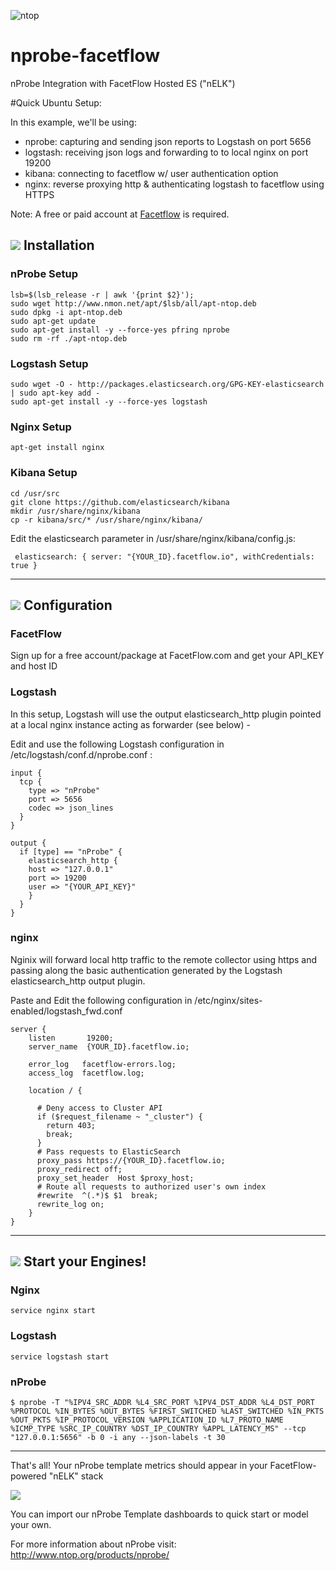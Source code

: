![ntop](http://www.ntop.org/wp-content/uploads/2011/08/logo_new_m.png)

nprobe-facetflow
================

nProbe Integration with FacetFlow Hosted ES ("nELK")


#Quick Ubuntu Setup:

In this example, we'll be using:

* nprobe: capturing and sending json reports to Logstash on port 5656
* logstash: receiving json logs and forwarding to to local nginx on port 19200
* kibana: connecting to facetflow w/ user authentication option
* nginx: reverse proxying http & authenticating logstash to facetflow using HTTPS

Note: A free or paid account at [Facetflow](https://facetflow.com/) is required.



## ![](http://www.ntop.org/wp-content/uploads/2011/08/nboxLogo.gif) Installation
### nProbe Setup
```
lsb=$(lsb_release -r | awk '{print $2}');
sudo wget http://www.nmon.net/apt/$lsb/all/apt-ntop.deb
sudo dpkg -i apt-ntop.deb
sudo apt-get update
sudo apt-get install -y --force-yes pfring nprobe
sudo rm -rf ./apt-ntop.deb
```

### Logstash Setup
```
sudo wget -O - http://packages.elasticsearch.org/GPG-KEY-elasticsearch | sudo apt-key add -
sudo apt-get install -y --force-yes logstash
```

### Nginx Setup
```
apt-get install nginx

```

### Kibana Setup

```
cd /usr/src
git clone https://github.com/elasticsearch/kibana
mkdir /usr/share/nginx/kibana
cp -r kibana/src/* /usr/share/nginx/kibana/
```
Edit the elasticsearch parameter in /usr/share/nginx/kibana/config.js:
```
 elasticsearch: { server: "{YOUR_ID}.facetflow.io", withCredentials: true }
```

----------------

## ![](http://www.ntop.org/wp-content/uploads/2011/08/nboxLogo.gif) Configuration
### FacetFlow
Sign up for a free account/package at FacetFlow.com and get your API_KEY and host ID



### Logstash
In this setup, Logstash will use the output elasticsearch_http plugin pointed at a local nginx instance acting as forwarder (see below) - 

Edit and use the following Logstash configuration in /etc/logstash/conf.d/nprobe.conf :
```
input {
  tcp {
    type => "nProbe"
    port => 5656
    codec => json_lines
  }
}

output {
  if [type] == "nProbe" { 
    elasticsearch_http {
    host => "127.0.0.1"
    port => 19200
    user => "{YOUR_API_KEY}"
    }
  }
}
```
### nginx
Nginix will forward local http traffic to the remote collector using https and passing along the basic authentication generated by the Logstash elasticsearch_http output plugin.

Paste and Edit the following configuration in /etc/nginx/sites-enabled/logstash_fwd.conf
```
server {
    listen       19200;
    server_name  {YOUR_ID}.facetflow.io;

    error_log   facetflow-errors.log;
    access_log  facetflow.log;

    location / {

      # Deny access to Cluster API
      if ($request_filename ~ "_cluster") {
        return 403;
        break;
      }
      # Pass requests to ElasticSearch
      proxy_pass https://{YOUR_ID}.facetflow.io;
      proxy_redirect off;
      proxy_set_header  Host $proxy_host;
      # Route all requests to authorized user's own index
      #rewrite  ^(.*)$ $1  break;
      rewrite_log on;
    }
}

```
----------------


## ![](http://www.ntop.org/wp-content/uploads/2011/08/nboxLogo.gif) Start your Engines!
### Nginx
```service nginx start```

### Logstash
```service logstash start```

### nProbe
```
$ nprobe -T "%IPV4_SRC_ADDR %L4_SRC_PORT %IPV4_DST_ADDR %L4_DST_PORT %PROTOCOL %IN_BYTES %OUT_BYTES %FIRST_SWITCHED %LAST_SWITCHED %IN_PKTS %OUT_PKTS %IP_PROTOCOL_VERSION %APPLICATION_ID %L7_PROTO_NAME %ICMP_TYPE %SRC_IP_COUNTRY %DST_IP_COUNTRY %APPL_LATENCY_MS" --tcp "127.0.0.1:5656" -b 0 -i any --json-labels -t 30
```

----------------

That's all! Your nProbe template metrics should appear in your FacetFlow-powered "nELK" stack

![](http://www.nuxeo.com/blog/wp-content/uploads/2014/04/kibana-300x132.png)

You can import our nProbe Template dashboards to quick start or model your own.

For more information about nProbe visit: http://www.ntop.org/products/nprobe/
